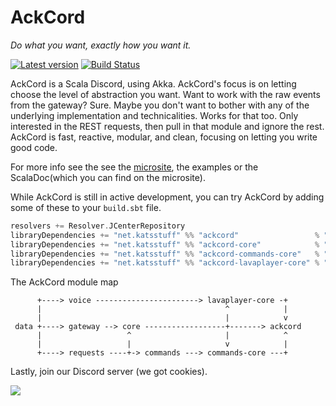 # AckCord
*Do what you want, exactly how you want it.*

[![Latest version](https://index.scala-lang.org/katrix/ackcord/ackcord/latest.svg)](https://index.scala-lang.org/katrix/ackcord/ackcord) [![Build Status](https://travis-ci.com/Katrix/AckCord.svg?branch=master)](https://travis-ci.com/Katrix/AckCord)

AckCord is a Scala Discord, using Akka. AckCord's focus is on letting choose the level of abstraction you want. Want to work with the raw events from the gateway? Sure. Maybe you don't want to bother with any of the underlying implementation and technicalities. Works for that too. Only interested in the REST requests, then pull in that module and ignore the rest. AckCord is fast, reactive, modular, and clean, focusing on letting you write good code.

For more info see the see the [microsite](https://ackcord.katsstuff.net/), the examples or the ScalaDoc(which you can find on the microsite).

While AckCord is still in active development, you can try AckCord by adding some of these to your `build.sbt` file.
```scala
resolvers += Resolver.JCenterRepository
libraryDependencies += "net.katsstuff" %% "ackcord"                 % "0.14.0" //For high level API, includes all the other modules
libraryDependencies += "net.katsstuff" %% "ackcord-core"            % "0.14.0" //Low level core API
libraryDependencies += "net.katsstuff" %% "ackcord-commands-core"   % "0.14.0" //Low to mid level Commands API
libraryDependencies += "net.katsstuff" %% "ackcord-lavaplayer-core" % "0.14.0" //Low level lavaplayer API
```

The AckCord module map
```
      +----> voice -----------------------> lavaplayer-core -+ 
      |                                         ^            |   
      |                                         |            v   
 data +----> gateway --> core ------------------+-------> ackcord
      |                   ^                     |            ^   
      |                   |                     v            |
      +----> requests ----+-> commands ---> commands-core ---+
```

Lastly, join our Discord server (we got cookies).

[![](https://discordapp.com/api/guilds/399373512072232961/embed.png?style=banner1)](https://discord.gg/5UH627u) 
